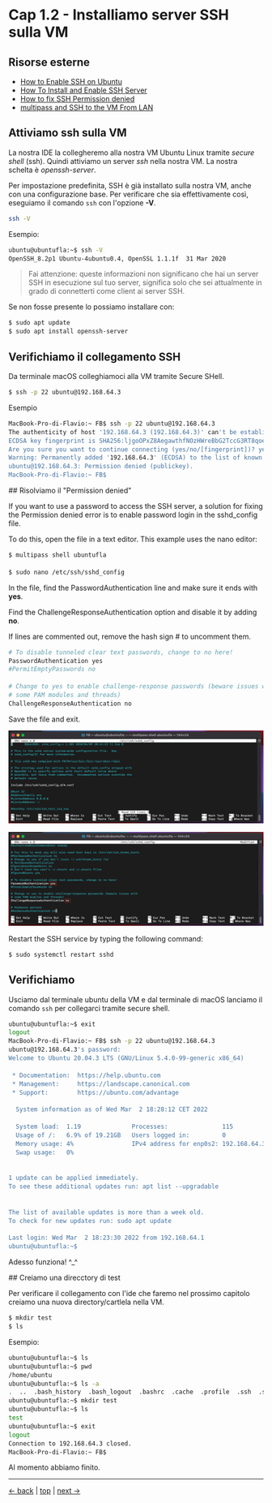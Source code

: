# <a name="top"></a> Cap 1.2 - Installiamo server SSH sulla VM



## Risorse esterne

- [How to Enable SSH on Ubuntu](https://linuxize.com/post/how-to-enable-ssh-on-ubuntu-18-04/)
- [How To Install and Enable SSH Server](https://devconnected.com/how-to-install-and-enable-ssh-server-on-ubuntu-20-04/)
- [How to fix SSH Permission denied](https://phoenixnap.com/kb/ssh-permission-denied-publickey#:~:text=the%20solutions%20below.-,Solution%201%3A%20Enable%20Password%20Authentication,login%20in%20the%20sshd_config%20file.&text=In%20the%20file%2C%20find%20the,sure%20it%20ends%20with%20yes%20.)
- [multipass and SSH to the VM From LAN](https://medium.com/codex/use-linux-virtual-machines-with-multipass-4e2b620cc6)


## Attiviamo ssh sulla VM

La nostra IDE la collegheremo alla nostra VM Ubuntu Linux tramite *secure shell* (ssh). Quindi attiviamo un server *ssh* nella nostra VM. La nostra schelta è *openssh-server*.

Per impostazione predefinita, SSH è già installato sulla nostra VM, anche con una configurazione base.
Per verificare che sia effettivamente così, eseguiamo il comando `ssh` con l'opzione **-V**.

```bash
ssh -V
```

Esempio:

```bash
ubuntu@ubuntufla:~$ ssh -V
OpenSSH_8.2p1 Ubuntu-4ubuntu0.4, OpenSSL 1.1.1f  31 Mar 2020
```

> Fai attenzione: queste informazioni non significano che hai un server SSH in esecuzione sul tuo server, significa solo che sei attualmente in grado di connetterti come client ai server SSH.


Se non fosse presente lo possiamo installare con:

```bash
$ sudo apt update
$ sudo apt install openssh-server
```



## Verifichiamo il collegamento SSH

Da terminale macOS colleghiamoci alla VM tramite Secure SHell.

```bash
$ ssh -p 22 ubuntu@192.168.64.3
```

Esempio

```bash
MacBook-Pro-di-Flavio:~ FB$ ssh -p 22 ubuntu@192.168.64.3
The authenticity of host '192.168.64.3 (192.168.64.3)' can't be established.
ECDSA key fingerprint is SHA256:ljgoOPxZ8AegawthfNOzHWreBbG2TccG3RT8qoe9dEw.
Are you sure you want to continue connecting (yes/no/[fingerprint])? yes
Warning: Permanently added '192.168.64.3' (ECDSA) to the list of known hosts.
ubuntu@192.168.64.3: Permission denied (publickey).
MacBook-Pro-di-Flavio:~ FB$ 
```


## Risolviamo il "Permission denied"

If you want to use a password to access the SSH server, a solution for fixing the Permission denied error is to enable password login in the sshd_config file.

To do this, open the file in a text editor.  This example uses the nano editor:

```bash
$ multipass shell ubuntufla

$ sudo nano /etc/ssh/sshd_config
```

In the file, find the PasswordAuthentication line and make sure it ends with **yes**.

Find the ChallengeResponseAuthentication option and disable it by adding **no**.

If lines are commented out, remove the hash sign # to uncomment them.

```bash
# To disable tunneled clear text passwords, change to no here!
PasswordAuthentication yes
#PermitEmptyPasswords no

# Change to yes to enable challenge-response passwords (beware issues with
# some PAM modules and threads)
ChallengeResponseAuthentication no
```
Save the file and exit.

![fig01](https://github.com/flaviobordonidev/leanpubabrandnewcms/blob/master/01-base/01-new_app_with_ubuntu_multipass/02_fig01-sshd_config_password_authentication_1.png)

![fig02](https://github.com/flaviobordonidev/leanpubabrandnewcms/blob/master/01-base/01-new_app_with_ubuntu_multipass/02_fig02-sshd_config_password_authentication_2.png)

Restart the SSH service by typing the following command:

```bash
$ sudo systemctl restart sshd
```



## Verifichiamo

Usciamo dal terminale ubuntu della VM e dal terminale di macOS lanciamo il comando `ssh` per collegarci tramite secure shell. 

```bash
ubuntu@ubuntufla:~$ exit
logout
MacBook-Pro-di-Flavio:~ FB$ ssh -p 22 ubuntu@192.168.64.3
ubuntu@192.168.64.3's password: 
Welcome to Ubuntu 20.04.3 LTS (GNU/Linux 5.4.0-99-generic x86_64)

 * Documentation:  https://help.ubuntu.com
 * Management:     https://landscape.canonical.com
 * Support:        https://ubuntu.com/advantage

  System information as of Wed Mar  2 18:28:12 CET 2022

  System load:  1.19              Processes:               115
  Usage of /:   6.9% of 19.21GB   Users logged in:         0
  Memory usage: 4%                IPv4 address for enp0s2: 192.168.64.3
  Swap usage:   0%


1 update can be applied immediately.
To see these additional updates run: apt list --upgradable


The list of available updates is more than a week old.
To check for new updates run: sudo apt update

Last login: Wed Mar  2 18:23:30 2022 from 192.168.64.1
ubuntu@ubuntufla:~$ 
```

Adesso funziona! ^_^


## Creiamo una direcctory di test

Per verificare il collegamento con l'ide che faremo nel prossimo capitolo creiamo una nuova directory/cartlela nella VM.

```bash
$ mkdir test
$ ls
```

Esempio:

```bash
ubuntu@ubuntufla:~$ ls
ubuntu@ubuntufla:~$ pwd
/home/ubuntu
ubuntu@ubuntufla:~$ ls -a
.  ..  .bash_history  .bash_logout  .bashrc  .cache  .profile  .ssh  .sudo_as_admin_successful  .vscode-server  .wget-hsts
ubuntu@ubuntufla:~$ mkdir test
ubuntu@ubuntufla:~$ ls
test
ubuntu@ubuntufla:~$ exit
logout
Connection to 192.168.64.3 closed.
MacBook-Pro-di-Flavio:~ FB$ 
```

Al momento abbiamo finito.



---
[<- back](https://github.com/flaviobordonidev/leanpubabrandnewcms/blob/master/01-base/01-new_app_with_ubuntu_multipass/01_00-ubuntu_multipass.md)
 | [top](#top) |
[next ->](https://github.com/flaviobordonidev/leanpubabrandnewcms/blob/master/01-base/01-new_app_with_ubuntu_multipass/03_00-implement_ide.md)
